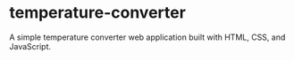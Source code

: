 # temperature-converter
A simple temperature converter web application built with HTML, CSS, and JavaScript.
